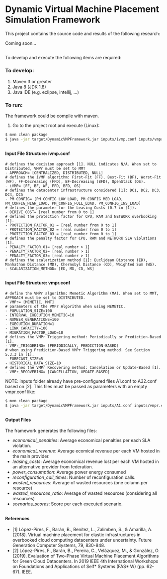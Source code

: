 # Dynamic Virtual Machine Placement Simulation Framework

This project contains the source code and results of the following research:

Coming soon...
##  

To develop and execute the following items are required:

### To develop:

1. Maven 3 or greater
2. Java 8 (JDK 1.8)
3. Java IDE (e.g. eclipse, intellij, ...)

### To run:
The framework could be compile with maven.

1. Go to the project root and execute (Linux):
``` bash
$ mvn clean package
$ java -jar target/DynamicVMPFramework.jar inputs/ivmp.conf inputs/vmpr.conf inputs/scenarios.conf outputs/
```

##
#### Input File Structure: ivmp.conf
```
# defines the decision approach [1]. NULL indicates N/A. When set to Distributed, VMPr must be set to MMT
- APPROACH= [CENTRALIZED, DISTRIBUTED, NULL] 
# defines the iVMP algorithm: First-Fit (FF), Best-Fit (BF), Worst-Fit (WF), FF-Decreasing (FFD), BF-Decreasing (BFD), OpenStack (OS).
- iVMP= [FF, BF, WF, FFD, BFD, OS]
# defines the datacenter infrastructure considered [1]: DC1, DC2, DC3, DC4, DC5 
- PM_CONFIG= [PM_CONFIG_LOW_LOAD, PM_CONFIG_MED_LOAD, PM_CONFIG_HIGH_LOAD, PM_CONFIG_FULL_LOAD, PM_CONFIG_INS_LOAD]
# defines the parameter for the Leasing Costs (0.7 in [1]). 
- DERIVE_COST= [real number from 0 to 1]
# defines the protection factor for CPU, RAM and NETWORK overbooking [1]. 
- PROTECTION_FACTOR_01 = [real number from 0 to 1]
- PROTECTION_FACTOR_02 = [real number from 0 to 1]
- PROTECTION_FACTOR_03 = [real number from 0 to 1]
# defines the penalty factor for CPU, RAM and NETWORK SLA violations [1].
- PENALTY_FACTOR_01= [real number > 1]
- PENALTY_FACTOR_02= [real number > 1]
- PENALTY_FACTOR_03= [real number > 1]
# defines the scalarization method [1]: Euclidean Distance (ED), Manhathan Distance (MD), Chernobyl Distance (CD), Weighted Sum (WS).
- SCALARIZATION_METHOD= [ED, MD, CD, WS] 
```
##
#### Input File Structure: vmpr.conf
```
# define the VMPr algorithm: Memetic Algorithm (MA). When set to MMT, APPROACH must be set to DISTRIBUTED.
- VMPr= [MEMETIC, MMT]
# parameters of the VMPr Algorithm when using MEMETIC.
- POPULATION_SIZE=100
- INTERVAL_EXECUTION_MEMETIC=10
- NUMBER_GENERATIONS=100
- EXECUTION_DURATION=1
- LINK_CAPACITY=100
- MIGRATION_FACTOR_LOAD=10
# defines the VMPr Triggering method: Periodically or Prediction-Based [1].
- VMPr_TRIGGERING= [PERIODICALLY, PREDICTION-BASED]
# when using Prediction-Based VMPr Triggering method. See Section 5.3.3 in [1].
- FORECAST_SIZE=5
- HISTORICAL_DATA_SIZE=10
# defines the VMPr Recovering method: Cancelation or Update-Based [1].
- VMPr_RECOVERING= [CANCELLATION, UPDATE-BASED]
```

NOTE: inputs folder already have pre-configured files A1.conf to A32.conf based on [2]. This files must be passed as parameters with an empty vmpr.conf like:

``` bash
$ mvn clean package
$ java -jar target/DynamicVMPFramework.jar inputs/A1.conf inputs/vmpr.conf inputs/scenarios.conf outputs/
```

##
#### Output Files

The framework generates the following files:

- *economical_penalties*: Average economical penalties per each SLA violation. 
- *economical_revenue*: Average ecomical revenue per each VM hosted in the main provider.
- *leasing_costs*: Average economical revenue lost per each VM hosted in an alternative provider from federation.
- *power_consumption*: Average power energy consumed 
- *reconfiguration_call_times*: Number of reconfiguration calls.
- *wasted_resources*: Average of wasted resources (one column per resource)
- *wasted_resources_ratio*: Average of wasted resources (considering all resources)
- *scenarios_scores*: Score per each executed scenario.

##
#### References
- [1] López-Pires, F., Barán, B., Benítez, L., Zalimben, S., & Amarilla, A. (2018). Virtual machine placement for elastic infrastructures in overbooked cloud computing datacenters under uncertainty. Future Generation Computer Systems, 79, 830-848.
- [2] López-Pires, F., Barán, B., Pereira, C., Velázquez, M., & González, O. (2019). Evaluation of Two-Phase Virtual Machine Placement Algorithms for Green Cloud Datacenters. In 2019 IEEE 4th International Workshops on Foundations and Applications of Self* Systems (FAS* W) (pp. 62-67). IEEE.
